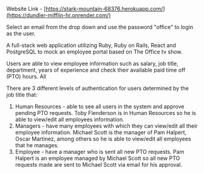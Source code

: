 Website Link - [https://stark-mountain-68376.herokuapp.com/](https://dundler-mifflin-hr.onrender.com/)

Select an email from the drop down and use the password "office" to login as the user.

A full-stack web application utilizing Ruby, Ruby on Rails, React and PostgreSQL to mock an employee portal based on The Office tv show.

Users are able to view employee information such as salary, job title, department, years of experience and check their available paid time off (PTO) hours. All  

There are 3 different levels of authentication for users determined by the job title that:
1. Human Resources - able to see all users in the system and approve pending PTO requests.
Toby Flenderson is in Human Resources so he is able to view/edit all employees information.
2. Managers - have many employees with which they can view/edit  all  their employee information.
Michael Scott is the manager of Pam Halpert, Oscar Martinez, among others so he is able to view/edit all employees that he manages.
3. Employee - have a manager who is sent all new PTO requests.
Pam Halpert is an employee managed by Michael Scott so all new PTO requests made are sent to Michael Scott via email for his approval.
